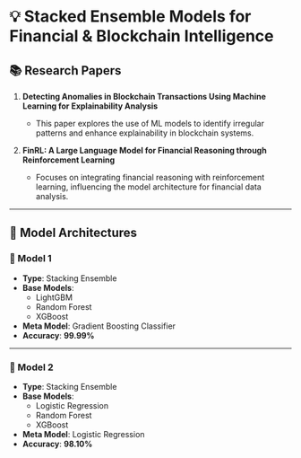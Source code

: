 # 💡 Stacked Ensemble Models for Financial & Blockchain Intelligence

## 📚 Research Papers

1. **Detecting Anomalies in Blockchain Transactions Using Machine Learning for Explainability Analysis**  
   - This paper explores the use of ML models to identify irregular patterns and enhance explainability in blockchain systems.

2. **FinRL: A Large Language Model for Financial Reasoning through Reinforcement Learning**  
   - Focuses on integrating financial reasoning with reinforcement learning, influencing the model architecture for financial data analysis.

---

## 🤖 Model Architectures

### 🌟 Model 1

- **Type**: Stacking Ensemble  
- **Base Models**:  
  - LightGBM  
  - Random Forest  
  - XGBoost  
- **Meta Model**: Gradient Boosting Classifier  
- **Accuracy**: **99.99%**

---

### 💼 Model 2

- **Type**: Stacking Ensemble  
- **Base Models**:  
  - Logistic Regression  
  - Random Forest  
  - XGBoost  
- **Meta Model**: Logistic Regression  
- **Accuracy**: **98.10%**

<!-- # Research


### Make your own branch and put your material in it, so that others can access it and refer.

## Git commands
```bash 
Important note before using push command 
Please use 
git pull origin <branch-name>
```
```bash
Make sure your local branch name must be same as the branch name in your github in which you are pushing 

to check branch name in your local machine 
1) open terminal(cmd,powershell,vscode terminal,etc)
git branch
the above command shows your branch name 
```
Here are some of the basic Git commands you'll need for version control:

### *Setup and Configuration*
1. *Configure Git (first-time setup)*
   - git config --global user.name "Your Name"
   - git config --global user.email "youremail@example.com"
   
2. *Check Git configuration*
   - git config --list

### *Creating and Cloning Repositories*
1. *Create a new Git repository*
   - git init

2. *Clone an existing repository*
   - git clone <repository-url>

### *Staging and Committing Changes*
1. *Check the status of your repository*
   - git status

2. *Stage changes for commit*
   - git add <file> (stage a single file)
   - git add . (stage all changes)

3. *Commit changes*
   - git commit -m "Your commit message"

### *Viewing Changes*
1. *View changes before staging*
   - git diff

2. *View changes between commits*
   - git diff <commit1> <commit2>

3. *View the commit history*
   - git log

4. *View a simplified log (one-line format)*
   - git log --oneline

### *Branching and Merging*
1. *Create a new branch*
   - git branch <branch-name>

2. *List all branches*
   - git branch

3. *Switch to a branch*
   - git checkout <branch-name>

4. *Create a new branch and switch to it*
   - git checkout -b <branch-name>

5. *Merge a branch into the current branch*
   - git merge <branch-name>

6. *Delete a branch*
   - git branch -d <branch-name> (local branch)
   - git branch -D <branch-name> (force delete)

### *Remote Repositories*
1. *Add a remote repository*
   - git remote add origin <repository-url>

2. *View remote repositories*
   - git remote -v

3. *Push changes to a remote repository*
   - git push origin <branch-name>

4. *Pull changes from a remote repository*
   - git pull origin <branch-name>

5. *Fetch changes from a remote repository without merging*
   - git fetch

6. *Remove a remote repository*
   - git remote remove <remote-name>

### *Undoing Changes*
1. *Unstage a file*
   - git reset <file>

2. *Unstage all files*
   - git reset

3. *Discard local changes (in a file)*
   - git checkout -- <file>

4. *Reset the repository to a previous commit (hard reset)*
   - git reset --hard <commit-id>

### *Other Useful Commands*
1. *Show the difference between staged and unstaged changes*
   - git diff --staged

2. *View details of a specific commit*
   - git show <commit-id>

3. *Revert a commit (create a new commit to undo changes)*
   - git revert <commit-id>

4. *Tag a commit (for release or milestone purposes)*
   - git tag <tag-name>

5. *Push tags to the remote repository*
   - git push origin <tag-name>

These are just some of the most basic and commonly used Git commands to get you started with version control! -->
